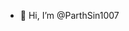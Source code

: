 - 👋 Hi, I’m @ParthSin1007


<!---
ParthSin1007/ParthSin1007 is a ✨ special ✨ repository because its `README.md` (this file) appears on your GitHub profile.
You can click the Preview link to take a look at your changes.
--->
